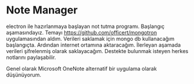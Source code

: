# Note Manager

electron ile hazırlanmaya başlayan not tutma programı. Başlangıç aşamasındayız.
Temayı https://github.com/officert/mongotron uygulamasından aldım. Verileri saklamak için mongo db kullanacağım başlangıçta. Ardından internet ortamına aktaracağım. İlerleyan aşamada verileri şifrelenmiş olarak saklayacağım. Destekte bulunmak isteyen herkes notlarını paylaşabilir.

Genel olarak Microsoft OneNote alternatif bir uygulama olarak düşünüyorum.
 